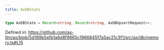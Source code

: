 ```yaml
---
title: AxDBState
---
```


```ts
type AxDBState = Record<string, Record<string, AxDBUpsertRequest>>;
```

Defined in: https://github.com/ax-llm/ax/blob/5d189b5efb1a6d8f9665c1966845f7a5ac21c3f1/src/ax/db/memory.ts#L15
